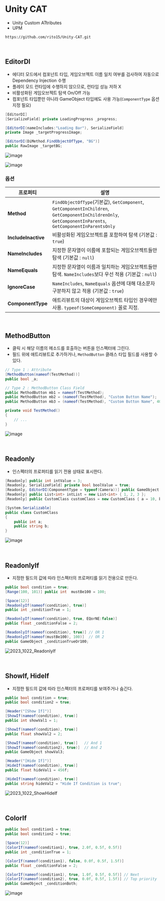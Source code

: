 # Unity CAT
- Unity Custom ATtributes
- UPM
```
https://github.com/rito15/Unity-CAT.git
```

<br>

## EditorDI
- 에디터 모드에서 컴포넌트 타입, 게임오브젝트 이름 일치 여부를 검사하여 자동으로 Dependency Injection 수행
- 플레이 모드 런타임에 수행하지 않으므로, 런타임 성능 저하 X
- 비활성화된 게임오브젝트 탐색 On/Off 가능
- 컴포넌트 타입뿐만 아니라 GameObject 타입에도 사용 가능(`ComponentType` 옵션 지정 필요)
```cs
[EditorDI]
[SerializeField] private LoadingProgress _progress;

[EditorDI(nameIncludes:"Loading Bar"), SerializeField]
private Image _targetProgressImage;

[EditorDI(DiMethod.FindObjectOfType, "BG")]
public RawImage _targetBG;
```
![image](https://github.com/rito15/Unity-CAT/assets/42164422/0c2cedf3-e03c-48f6-a41a-620f2181d8cf)

![image](https://github.com/rito15/Unity-CAT/assets/42164422/55f09891-1a5c-442f-a130-c7bb830c6fa6)

### 옵션
|프로퍼티|설명|
|---|---|
|**Method** | `FindObjectOfType`(기본값), `GetComponent`, `GetComponentInChildren`, `GetComponentInChildrenOnly`, `GetComponentInParents`, `GetComponentInParentsOnly`|
|**IncludeInactive** | 비활성화된 게임오브젝트를 포함하여 탐색 (기본값 : `true`)|
|**NameIncludes** | 지정한 문자열이 이름에 포함되는 게임오브젝트들만 탐색 (기본값 : `null`)|
|**NameEquals** | 지정한 문자열이 이름과 일치하는 게임오브젝트들만 탐색. `NameIncludes`보다 우선 적용 (기본값 : `null`)|
|**IgnoreCase** | `NameIncludes`, `NameEquals` 옵션에 대해 대소문자 구분하지 않고 적용 (기본값 : `true`)|
|**ComponentType** | 애트리뷰트의 대상이 게임오브젝트 타입인 경우에만 사용. `typeof(SomeComponent)` 꼴로 지정.|

<br>

## MethodButton
- 클릭 시 해당 이름의 메소드를 호출하는 버튼을 인스펙터에 그린다.
- 필드 위에 애트리뷰트로 추가하거나, `MethodButton` 클래스 타입 필드를 사용할 수 있다.
```cs
// Type 1 : Attribute
[MethodButton(nameof(TestMethod))]
public bool _a;

// Type 2 : MethodButton Class Field
public MethodButton mb1 = nameof(TestMethod);
public MethodButton mb2 = (nameof(TestMethod), "Custom Button Name");
public MethodButton mb3 = (nameof(TestMethod), "Custom Button Name", 40); // + Height

private void TestMethod()
{
    // ...
}
```
![image](https://github.com/rito15/Unity-CAT/assets/42164422/046cc3c3-4a72-45a9-84fd-6e47164b165a)

<br>

## Readonly
- 인스펙터의 프로퍼티를 읽기 전용 상태로 표시한다.
```cs
[Readonly] public int intValue = 3;
[Readonly, SerializeField] private bool boolValue = true;
[Readonly, EditorDI(ComponentType = typeof(Camera))] public GameObject go;
[Readonly] public List<int> intList = new List<int> { 1, 2, 3 };
[Readonly] public CustomClass customClass = new CustomClass { a = 10, b = "string" };

[System.Serializable]
public class CustomClass
{
    public int a;
    public string b;
}
```
![image](https://github.com/rito15/Unity-CAT/assets/42164422/b474c181-e56e-4def-af34-39aca738b93b)

<br>

## ReadonlyIf
- 지정한 필드의 값에 따라 인스펙터의 프로퍼티를 읽기 전용으로 만든다.
```cs
public bool condition = true;
[Range(100, 101)] public int  mustBe100 = 100;

[Space(12)]
[ReadonlyIf(nameof(condition), true)]
public int _conditionTrue = 1;

[ReadonlyIf(nameof(condition), true, EQorNE:false)]
public float _conditionFalse = 2;

[ReadonlyIf(nameof(condition), true)] // OR 1
[ReadonlyIf(nameof(mustBe100), 100)]  // OR 2
public GameObject _conditionTrueOr100;
```
![2023_1022_ReadonlyIf](https://github.com/rito15/Unity-CAT/assets/42164422/4cdd37bd-6940-418f-b966-ac9d9dc01aa1)

<br>

## ShowIf, HideIf
- 지정한 필드의 값에 따라 인스펙터의 프로퍼티를 보여주거나 숨긴다.
```cs
public bool condition = true;
public bool condition2 = true;

[Header("[Show If]")]
[ShowIf(nameof(condition), true)]
public int showVal1 = 1;

[ShowIf(nameof(condition), true)]
public float showVal2 = 2;

[ShowIf(nameof(condition), true)]   // And 1
[ShowIf(nameof(condition2), true)]  // And 2
public GameObject showVal3;

[Header("[Hide If]")]
[HideIf(nameof(condition), true)]
public float hideVal1 = 456f;

[HideIf(nameof(condition), true)]
public string hideVal2 = "Hide If Condition is true";
```
![2023_1022_ShowHideIf](https://github.com/rito15/Unity-CAT/assets/42164422/fad53e88-ecf8-43af-b49d-b80a6c87c079)

<br>

## ColorIf
```cs
public bool condition1 = true;
public bool condition2 = true;

[Space(12)]
[ColorIf(nameof(condition1), true, 2.0f, 0.5f, 0.5f)]
public int _conditionTrue = 1;

[ColorIf(nameof(condition1), false, 0.0f, 0.5f, 1.5f)]
public float _conditionFalse = 2;

[ColorIf(nameof(condition1), true, 1.0f, 0.5f, 0.5f)] // Next
[ColorIf(nameof(condition2), true, 0.0f, 0.5f, 1.5f)] // Top priority
public GameObject _conditionBoth;
```
![image](https://github.com/rito15/Unity-CAT/assets/42164422/1f4ae340-babf-4235-bd46-e11c56473533)

